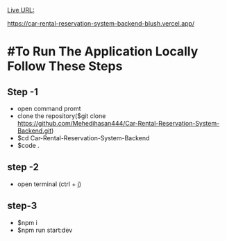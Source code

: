 

[Live URL:](https://car-rental-reservation-system-backend-blush.vercel.app/)

https://car-rental-reservation-system-backend-blush.vercel.app/
# #To Run The Application Locally Follow These Steps

## Step -1
- open command promt
- clone the repository($git clone https://github.com/Mehedihasan444/Car-Rental-Reservation-System-Backend.git)
- $cd Car-Rental-Reservation-System-Backend
- $code .
    
## step -2
- open terminal (ctrl + j)

## step-3
- $npm i
- $npm run start:dev